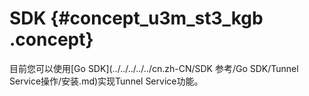 # SDK {#concept_u3m_st3_kgb .concept}

目前您可以使用[Go SDK](../../../../../cn.zh-CN/SDK 参考/Go SDK/Tunnel Service操作/安装.md)实现Tunnel Service功能。


